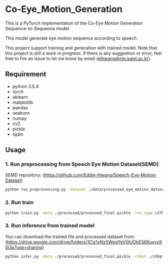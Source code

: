 # Co-Eye_Motion_Generation
This is a PyTorch implementation of the Co-Eye Motion Generation Sequence-to-Sequence model.

This model generate eye motion sequence according to speech

This project support training and generation with trained model. Note that this project is still a work in progress.
if there is any suggestion or error, feel free to fire an issue to let me know by email ([ejhwang@nlp.kaist.ac.kr](mailto:ejhwang@nlp.kaist.ac.kr)).

## Requirement
- python 3.5.4
- torch
- sklearn
- matplotlib
- pandas
- seaborn
- numpy
- cv2
- pickle
- tqdm

## Usage

### 1. Run preprocessing from Speech Eye Motion Dataset(SEMD)
SEMD repository: (https://github.com/Eddie-Hwang/Speech-Eye-Motion-Dataset)
```bash
python run_preprocessing.py -dataset ./data/processed_eye_motion_dataset_pca_7.pickle -pretrained_emb ./data/glove.6B.300d.txt -data_size -1 -processed_path ./processed
```

### 2. Run train 
```bash
python train.py -data ./processed/processed_final.pickle -rnn_type LSTM -hidden 200 -n_layers 2 -dropout 0.1 -lr 0.0001 -beta 1.0 -chkpt ./chkpt -save_mode best
```

### 3. Run inference from trained model
You can download the trained file and processed dataset from: (https://drive.google.com/drive/folders/1Clz1yNz5WqgYeV0lUOkES6Kuxys90j3a?usp=sharing) 
```bash
python infer.py -data ./processed/processed_final.pickle -chkpt ./chkpt/eye_model.chkpt -vid_save_path ./output_vid
```


